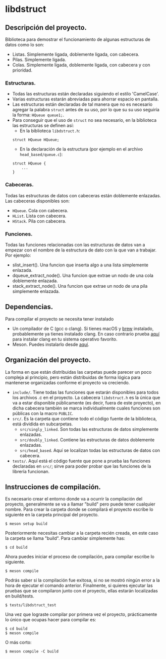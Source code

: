 # libdstruct
## Descripción del proyecto.
Biblioteca para demostrar el funcionamiento de algunas estructuras de datos como lo son:
- Listas. Simplemente ligada, doblemente ligada, con cabecera.
- Pilas. Simplemente ligada.
- Colas. Simplemente ligada, doblemente ligada, con cabecera y con prioridad.

### Estructuras.
- Todas las estructuras están declaradas siguiendo el estilo 'CamelCase'.
- Varias estructuras estarán abreviadas para ahorrar espacio en pantalla.
- Las estructuras están declaradas de tal manera que no es necesario agregar la palabra `struct` antes de su uso, por lo que su su uso seguiría la forma: `HQueue queue1;`.
- Para conseguir que el uso de `struct` no sea necesario, en la biblioteca las estructuras se definen así:
  - En la biblioteca `libdstruct.h`:
  ```
  struct HQueue HQueue;
  ```
  - En la declaración de la estructura (por ejemplo en el archivo `head_based/queue.c`):
  ```
  struct HQueue {
      ...
  }
  ```

### Cabeceras.
Todas las estructuras de datos con cabeceras están doblemente enlazadas.
Las cabeceras disponibles son:
- `HQueue`. Cola con cabecera.
- `HList`. Lista con cabecera.
- `HStack`. Pila con cabecera.

### Funciones.
Todas las funciones relacionadas con las estructuras de datos van a empezar con el nombre de la estructura de dato con la que van a trabajar. Por ejemplo:
- slist_insert(). Una funcion que inserta algo a una lista simplemente enlazada.
- dqueue_extract_node(). Una funcion que extrae un nodo de una cola doblemente enlazada.
- stack_extract_node(). Una funcion que extrae un nodo de una pila simplemente enlazada.

## Dependencias.
Para compilar el proyecto se necesita tener instalado 
- Un compilador de C (gcc o clang). Si tienes macOS y [brew](https://brew.sh/index_es) instalado, probablemente ya tienes instalado clang. En caso contrario prueba [aquí](https://command-not-found.com/clang) para instalar clang en tu sistema operativo favorito.
- Meson. Puedes instalarlo desde [aquí](https://mesonbuild.com/SimpleStart.html).

## Organización del proyecto.
La forma en que están distribuidas las carpetas puede parecer un poco compleja al principio, pero están distribuidas de forma lógica para mantenerse organizadas conforme el proyecto va creciendo.
- `include/`. Tiene todas las funciones que estarán disponibles para todos los archivos .c en el proyecto. La cabecera `libdstruct.h` es la única que va a estar disponible públicamente (es decir, fuera de este proyecto), en dicha cabecera también se marca individualmente cuales funciones son públicas con la macro `PUBLIC`.
- `src/`. Es la carpeta que contiene todo el código fuente de la biblioteca, está dividida en subcarpetas.
  - `src/singly_linked`. Son todas las estructuras de datos simplemente enlazadas.
  - `src/doubly_linked`. Contiene las estructuras de datos doblemente enlazadas.
  - `src/head_based`. Aquí se localizan todas las estructuras de datos con cabecera.
- `tests/`. Aquí está el código fuente que pone a prueba las funciones declaradas en `src/`; sirve para poder probar que las funciones de la librería funcionan.

## Instrucciones de compilación.
Es necesario crear el entorno donde va a ocurrir la compilación del proyecto, generalmente se va a llamar "build" pero puede tener cualquier nombre. Para crear la carpeta donde se compilará el proyecto escribe lo siguiente en la carpeta principal del proyecto.
```
$ meson setup build
```
Posteriormente necesitas cambiar a la carpeta recién creada, en este caso la carpeta se llama "build". Para cambiar simplemente has:
```
$ cd build
```
Ahora puedes iniciar el proceso de compilación, para compilar escribe lo siguiente.
```
$ meson compile
```
Podrás saber si la compilación fue exitosa, si no se mostró ningún error a la hora de ejecutar el comando anterior.
Finalmente, si quieres ejecutar las pruebas que se compilaron junto con el proyecto, ellas estarán localizadas en build/tests.
```
$ tests/libdstruct_test
```

Una vez que lograste compilar por primera vez el proyecto, prácticamente lo único que ocupas hacer para compilar es:
```
$ cd build
$ meson compile
```
O más corto:
```
$ meson compile -C build
```
